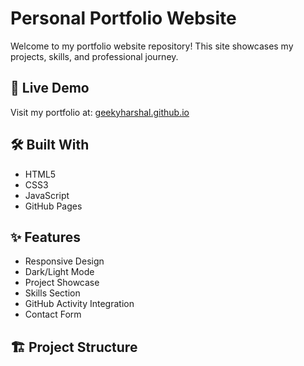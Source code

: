 # Personal Portfolio Website

Welcome to my portfolio website repository! This site showcases my projects, skills, and professional journey.

## 🚀 Live Demo
Visit my portfolio at: [geekyharshal.github.io](https://geekyharshal.github.io)

## 🛠️ Built With
- HTML5
- CSS3
- JavaScript
- GitHub Pages

## ✨ Features
- Responsive Design
- Dark/Light Mode
- Project Showcase
- Skills Section
- GitHub Activity Integration
- Contact Form

## 🏗️ Project Structure
